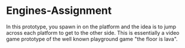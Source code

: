 # Engines-Assignment
In this prototype, you spawn in on the platform and the idea is to jump across each
platform to get to the other side. This is essentially a video game prototype of the well 
known playground game "the floor is lava".